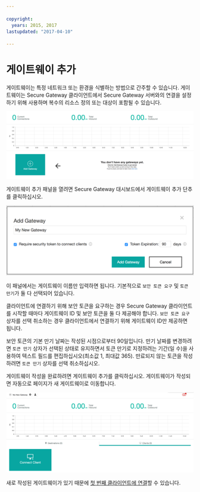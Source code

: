 ```yaml
---

copyright:
  years: 2015, 2017
lastupdated: "2017-04-10"

---
```


# 게이트웨이 추가

게이트웨이는 특정 네트워크 또는 환경을 식별하는 방법으로 간주할 수 있습니다. 게이트웨이는 Secure Gateway 클라이언트에서 Secure Gateway 서버와의 연결을 설정하기 위해 사용하며 복수의 리소스 정의 또는 대상이 포함될 수 있습니다.

![Secure Gateway 대시보드](./images/newDashboard.png?raw=true "Secure Gateway 대시보드")

게이트웨이 추가 패널을 열려면 Secure Gateway 대시보드에서 게이트웨이 추가 단추를 클릭하십시오.

![게이트웨이 추가](./images/addGateway.png?raw=true "게이트웨이 추가")

이 패널에서는 게이트웨이 이름만 입력하면 됩니다. 기본적으로 `보안 토큰 요구` 및 `토큰 만기`가 둘 다 선택되어 있습니다.

클라이언트에 연결하기 위해 보안 토큰을 요구하는 경우 Secure Gateway 클라이언트를 시작할 때마다 게이트웨이 ID 및 보안 토큰을 둘 다 제공해야 합니다. `보안 토큰 요구` 상자를 선택 취소하는 경우 클라이언트에서 연결하기 위해 게이트웨이 ID만 제공하면 됩니다.

보안 토큰의 기본 만기 날짜는 작성된 시점으로부터 90일입니다. 만기 날짜를 변경하려면 `토큰 만기` 상자가 선택된 상태로 유지하면서 토큰 만기로 지정하려는 기간(일 수)을 사용하여 텍스트 필드를 편집하십시오(최소값 1, 최대값 365). 만료되지 않는 토큰을 작성하려면 `토큰 만기` 상자를 선택 취소하십시오.  

게이트웨이 작성을 완료하려면 게이트웨이 추가를 클릭하십시오. 게이트웨이가 작성되면 자동으로 페이지가 새 게이트웨이로 이동합니다.

![새 게이트웨이](./images/newGateway.png?raw=true "새 게이트웨이")

새로 작성된 게이트웨이가 있기 때문에 [첫 번째 클라이언트에 연결](./securegateway_client.html)할 수 있습니다.
